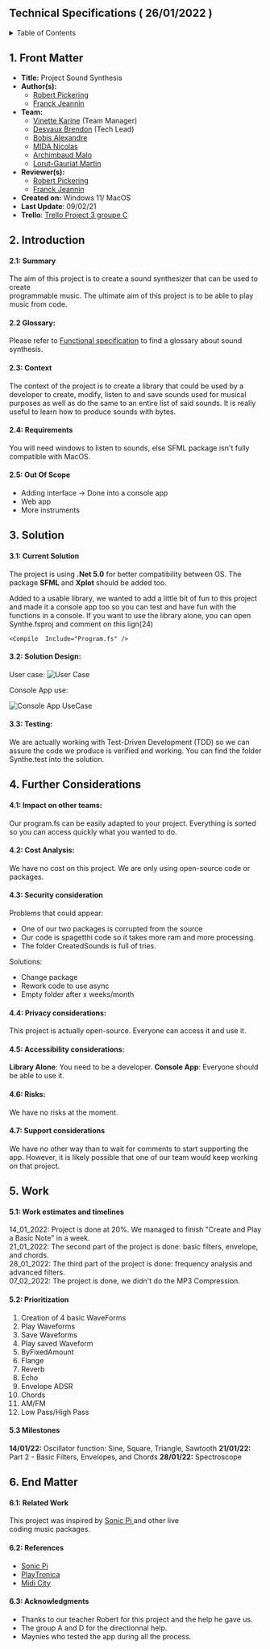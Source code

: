 ## Technical Specifications ( 26/01/2022 )

<details>
<summary>Table of Contents</summary>
 
- [1. Front Matter](#1-front-matter)
- [2. Introduction](#2-introduction)
    + [2.1: Summary](#21-summary)
    + [2.2 Glossary:](#22-glossary)
    + [2.3: Context](#23-context)
    + [2.4: Requirements](#24-requirements)
    + [2.5: Out Of Scope](#25-out-of-scope)
- [3. Solution](#3-solution)
    + [3.1: Current Solution](#31-current-solution)
    + [3.2: Solution Design:](#32-solution-design)
    + [3.3: Testing:](#33-testing)
- [4. Further Considerations](#4-further-considerations)
    + [4.1: Impact on other teams:](#41-impact-on-other-teams)
    + [4.2: Cost Analysis:](#42-cost-analysis)
    + [4.3: Security consideration](#43-security-consideration)
    + [4.4: Privacy considerations:](#44-privacy-considerations)
    + [4.5: Accessibility considerations:](#45-accessibility-considerations)
    + [4.6: Risks:](#46-risks)
    + [4.7: Support considerations](#47-support-considerations)
- [5. Work](#5-work)
    + [5.1: Work estimates and timelines](#51-work-estimates-and-timelines)
    + [5.2: Prioritization](#52-prioritization)
    + [5.3 Milestones](#53-milestones)
- [6. End Matter](#6-end-matter)
    + [6.1: Related Work](#61-related-work)
    + [6.2: References](#62-references)
    + [6.3: Acknowledgments](#63-acknowledgments)
</details>


## 1. Front Matter
	

 - **Title:** Project Sound Synthesis
 - **Author(s):**  
	 - [Robert Pickering](https://github.com/robertpi)
	 - [Franck Jeannin](https://github.com/frje)
 - **Team:** 
	 - [Vinette Karine](https://github.com/KarineVinette) (Team Manager)
	 - [Desvaux Brendon](https://github.com/BrendonDesvaux) (Tech Lead)
	 - [Bobis Alexandre](https://github.com/AlexandreBobis)
	 - [MIDA Nicolas](https://github.com/Nicolas-Mida)
	 - [Archimbaud Malo](https://github.com/Malo-Archimbaud)
	 - [Lorut-Gauriat Martin](https://github.com/MartinLorutGauriat)
 - **Reviewer(s):**
	 - [Robert Pickering](https://github.com/robertpi)
	 - [Franck Jeannin](https://github.com/frje)
 - **Created on:** Windows 11/ MacOS
 - **Last Update**: 09/02/21
 -  **Trello**: [Trello Project 3 groupe C ](https://trello.com/b/l22gbvK3/algosup2022project3c)

## 2. Introduction
#### 2.1: Summary
The aim of this project is to create a sound synthesizer that can be used to create  
programmable music. The ultimate aim of this project is to be able to play music from code.
#### 2.2 Glossary:
Please refer to [Functional specification](https://github.com/KarineVinette/ALGOSUP_2022_Project_3_C/blob/main/documents/Functional-Specifications.md) to find a glossary about sound synthesis.
#### 2.3: Context
The context of the project is to create a library that could be used by a developer to create, modify, listen to and save sounds used for musical purposes as well as do the same to an entire list of said sounds. 
It is really useful to learn how to produce sounds with bytes. 
#### 2.4: Requirements
You will need windows to listen to sounds, else SFML package isn't fully compatible with MacOS.
#### 2.5: Out Of Scope

 - Adding interface -> Done into a console app 
 - Web app
 - More instruments
## 3. Solution 
#### 3.1: Current Solution
The project is using **.Net 5.0** for better compatibility between OS.
The package **SFML** and **Xplot** should be added too.

Added to a usable library, we wanted to add a little bit of fun to this project and made it a console app too so you can test and have fun with the functions in a console.
If you want to use the library alone, you can open Synthe.fsproj and comment on this lign(24)

    <Compile  Include="Program.fs" />

#### 3.2: Solution Design:
User case:
![User Case](https://github.com/KarineVinette/ALGOSUP_2022_Project_3_C/blob/main/documents/UseCase.png?raw=true)
    
Console App use:

![Console App UseCase](https://github.com/KarineVinette/ALGOSUP_2022_Project_3_C/blob/main/documents/caCase.png?raw=true)
#### 3.3: Testing:
We are actually working with Test-Driven Development (TDD) so we can assure the code we produce is verified and working.
You can find the folder Synthe.test into the solution.
## 4. Further Considerations
#### 4.1: Impact on other teams:
Our program.fs can be easily adapted to your project. Everything is sorted so you can access quickly what you wanted to do. 
#### 4.2: Cost Analysis:
We have no cost on this project. We are only using open-source code or packages.
#### 4.3: Security consideration
Problems that could appear:

 - One of our two packages is corrupted from the source 
 - Our code is spagetthi code so it takes more ram and more processing.
 - The folder CreatedSounds is full of tries.

Solutions:

 - Change package 
 - Rework code to use async
 - Empty folder after x weeks/month

#### 4.4: Privacy considerations:

This project is actually open-source. Everyone can access it and use it.

#### 4.5: Accessibility considerations:
**Library Alone**: You need to be a developer.
**Console App**: Everyone should be able to use it.
#### 4.6: Risks:
We have no risks at the moment.
#### 4.7: Support considerations
We have no other way than to wait for comments to start supporting the app. However, it is likely possible that one of our team would keep working on that project.
## 5. Work
#### 5.1: Work estimates and timelines
14_01_2022: Project is done at 20%. We managed to finish "Create and Play a Basic Note" in a week.  
21_01_2022: The second part of the project is done: basic filters, envelope, and chords.  
28_01_2022: The third part of the project is done: frequency analysis and advanced filters.  
07_02_2022: The project is done, we didn't do the MP3 Compression.
#### 5.2: Prioritization

 1. Creation of 4 basic WaveForms
 2. Play Waveforms
 3. Save Waveforms
 4. Play saved Waveform
 5. ByFixedAmount
 6. Flange
 7. Reverb
 8. Echo
 9. Envelope ADSR
 10. Chords
 11. AM/FM
 12. Low Pass/High Pass 
#### 5.3 Milestones
**14/01/22:** Oscillator function: Sine, Square, Triangle, Sawtooth
**21/01/22:** Part 2 - Basic Filters, Envelopes, and Chords
**28/01/22:** Spectroscope
## 6. End Matter
#### 6.1: Related Work
This project was inspired by [Sonic Pi ](https://sonic-pi.net/) and other live  
coding music packages.

#### 6.2: References

 - [Sonic Pi ](https://sonic-pi.net/)
 - [PlayTronica](https://synth.playtronica.com/)
 - [Midi City](https://midi.city/)

#### 6.3: Acknowledgments

-   Thanks to our teacher Robert for this project and the help he gave us.
-  The group A and D for the directionnal help.
-  Maynies who tested the app during all the process.

